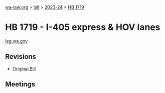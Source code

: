 [wa-law.org](/) > [bill](/bill/) > [2023-24](/bill/2023-24/) > [HB 1719](/bill/2023-24/hb/1719/)

# HB 1719 - I-405 express & HOV lanes
[leg.wa.gov](https://app.leg.wa.gov/billsummary?BillNumber=1719&Year=2023&Initiative=false)

## Revisions
* [Original Bill](1/)

## Meetings